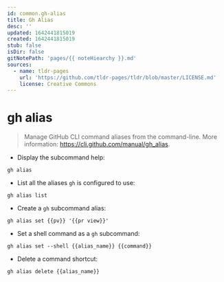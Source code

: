 ```yaml
---
id: common.gh-alias
title: Gh Alias
desc: ''
updated: 1642441815019
created: 1642441815019
stub: false
isDir: false
gitNotePath: 'pages/{{ noteHiearchy }}.md'
sources:
  - name: tldr-pages
    url: 'https://github.com/tldr-pages/tldr/blob/master/LICENSE.md'
    license: Creative Commons
---
```

# gh alias

> Manage GitHub CLI command aliases from the command-line.
> More information: <https://cli.github.com/manual/gh_alias>.

- Display the subcommand help:

`gh alias`

- List all the aliases `gh` is configured to use:

`gh alias list`

- Create a `gh` subcommand alias:

`gh alias set {{pv}} '{{pr view}}'`

- Set a shell command as a `gh` subcommand:

`gh alias set --shell {{alias_name}} {{command}}`

- Delete a command shortcut:

`gh alias delete {{alias_name}}`

